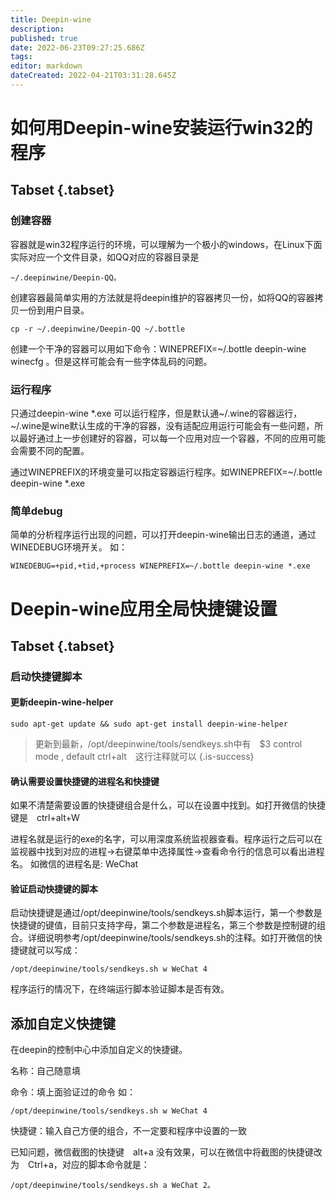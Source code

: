 ```yaml
---
title: Deepin-wine
description: 
published: true
date: 2022-06-23T09:27:25.686Z
tags: 
editor: markdown
dateCreated: 2022-04-21T03:31:28.645Z
---
```


# 如何用Deepin-wine安装运行win32的程序
## Tabset {.tabset}
### 创建容器
容器就是win32程序运行的环境，可以理解为一个极小的windows，在Linux下面实际对应一个文件目录，如QQ对应的容器目录是
```
~/.deepinwine/Deepin-QQ。
```
创建容器最简单实用的方法就是将deepin维护的容器拷贝一份，如将QQ的容器拷贝一份到用户目录。
```
cp -r ~/.deepinwine/Deepin-QQ ~/.bottle
```
创建一个干净的容器可以用如下命令：WINEPREFIX=~/.bottle deepin-wine winecfg 。但是这样可能会有一些字体乱码的问题。

### 运行程序
只通过deepin-wine *.exe 可以运行程序，但是默认通~/.wine的容器运行，~/.wine是wine默认生成的干净的容器，没有适配应用运行可能会有一些问题，所以最好通过上一步创建好的容器，可以每一个应用对应一个容器，不同的应用可能会需要不同的配置。

通过WINEPREFIX的环境变量可以指定容器运行程序。如WINEPREFIX=~/.bottle deepin-wine *.exe

### 简单debug
简单的分析程序运行出现的问题，可以打开deepin-wine输出日志的通道，通过WINEDEBUG环境开关。
如： 
```
WINEDEBUG=+pid,+tid,+process WINEPREFIX=~/.bottle deepin-wine *.exe
```
# Deepin-wine应用全局快捷键设置
## Tabset {.tabset}
### 启动快捷键脚本
#### 更新deepin-wine-helper
```
sudo apt-get update && sudo apt-get install deepin-wine-helper
```
> 更新到最新，/opt/deepinwine/tools/sendkeys.sh中有　$3 control mode , default ctrl+alt　这行注释就可以
{.is-success}


#### 确认需要设置快捷键的进程名和快捷键
如果不清楚需要设置的快捷键组合是什么，可以在设置中找到。如打开微信的快捷键是　ctrl+alt+W

进程名就是运行的exe的名字，可以用深度系统监视器查看。程序运行之后可以在监视器中找到对应的进程->右键菜单中选择属性->查看命令行的信息可以看出进程名。
如微信的进程名是:  WeChat

#### 验证启动快捷键的脚本
启动快捷键是通过/opt/deepinwine/tools/sendkeys.sh脚本运行，第一个参数是快捷键的键值，目前只支持字母，第二个参数是进程名，第三个参数是控制键的组合。详细说明参考/opt/deepinwine/tools/sendkeys.sh的注释。如打开微信的快捷键就可以写成：　
```
/opt/deepinwine/tools/sendkeys.sh w WeChat 4
```
程序运行的情况下，在终端运行脚本验证脚本是否有效。

## 添加自定义快捷键
在deepin的控制中心中添加自定义的快捷键。

名称：自己随意填

命令：填上面验证过的命令
如：
```
/opt/deepinwine/tools/sendkeys.sh w WeChat 4
```
快捷键：输入自己方便的组合，不一定要和程序中设置的一致

已知问题，微信截图的快捷键　alt+a 没有效果，可以在微信中将截图的快捷键改为　Ctrl+a，对应的脚本命令就是：
```
/opt/deepinwine/tools/sendkeys.sh a WeChat 2。
```